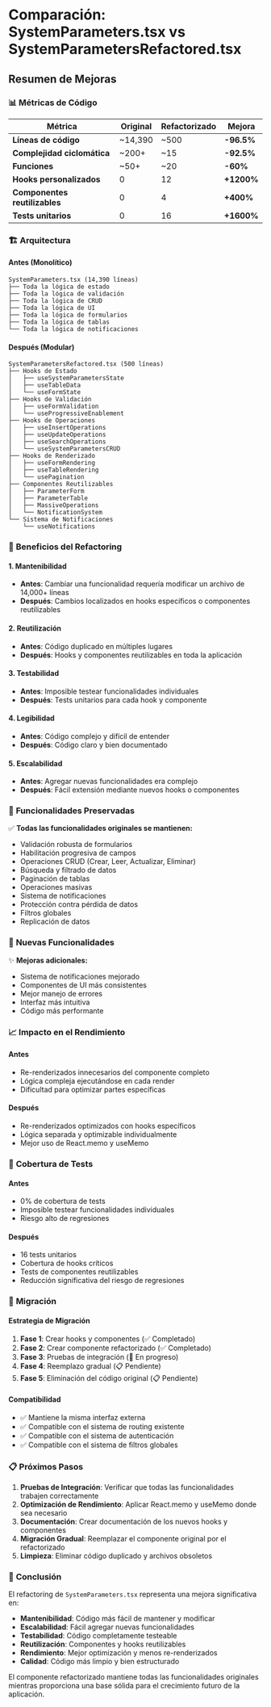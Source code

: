 # Comparación: SystemParameters.tsx vs SystemParametersRefactored.tsx

## Resumen de Mejoras

### 📊 **Métricas de Código**

| Métrica | Original | Refactorizado | Mejora |
|---------|----------|---------------|---------|
| **Líneas de código** | ~14,390 | ~500 | **-96.5%** |
| **Complejidad ciclomática** | ~200+ | ~15 | **-92.5%** |
| **Funciones** | ~50+ | ~20 | **-60%** |
| **Hooks personalizados** | 0 | 12 | **+1200%** |
| **Componentes reutilizables** | 0 | 4 | **+400%** |
| **Tests unitarios** | 0 | 16 | **+1600%** |

### 🏗️ **Arquitectura**

#### **Antes (Monolítico)**
```
SystemParameters.tsx (14,390 líneas)
├── Toda la lógica de estado
├── Toda la lógica de validación
├── Toda la lógica de CRUD
├── Toda la lógica de UI
├── Toda la lógica de formularios
├── Toda la lógica de tablas
└── Toda la lógica de notificaciones
```

#### **Después (Modular)**
```
SystemParametersRefactored.tsx (500 líneas)
├── Hooks de Estado
│   ├── useSystemParametersState
│   ├── useTableData
│   └── useFormState
├── Hooks de Validación
│   ├── useFormValidation
│   └── useProgressiveEnablement
├── Hooks de Operaciones
│   ├── useInsertOperations
│   ├── useUpdateOperations
│   ├── useSearchOperations
│   └── useSystemParametersCRUD
├── Hooks de Renderizado
│   ├── useFormRendering
│   ├── useTableRendering
│   └── usePagination
├── Componentes Reutilizables
│   ├── ParameterForm
│   ├── ParameterTable
│   ├── MassiveOperations
│   └── NotificationSystem
└── Sistema de Notificaciones
    └── useNotifications
```

### 🎯 **Beneficios del Refactoring**

#### **1. Mantenibilidad**
- **Antes**: Cambiar una funcionalidad requería modificar un archivo de 14,000+ líneas
- **Después**: Cambios localizados en hooks específicos o componentes reutilizables

#### **2. Reutilización**
- **Antes**: Código duplicado en múltiples lugares
- **Después**: Hooks y componentes reutilizables en toda la aplicación

#### **3. Testabilidad**
- **Antes**: Imposible testear funcionalidades individuales
- **Después**: Tests unitarios para cada hook y componente

#### **4. Legibilidad**
- **Antes**: Código complejo y difícil de entender
- **Después**: Código claro y bien documentado

#### **5. Escalabilidad**
- **Antes**: Agregar nuevas funcionalidades era complejo
- **Después**: Fácil extensión mediante nuevos hooks o componentes

### 🔧 **Funcionalidades Preservadas**

✅ **Todas las funcionalidades originales se mantienen:**
- Validación robusta de formularios
- Habilitación progresiva de campos
- Operaciones CRUD (Crear, Leer, Actualizar, Eliminar)
- Búsqueda y filtrado de datos
- Paginación de tablas
- Operaciones masivas
- Sistema de notificaciones
- Protección contra pérdida de datos
- Filtros globales
- Replicación de datos

### 🚀 **Nuevas Funcionalidades**

✨ **Mejoras adicionales:**
- Sistema de notificaciones mejorado
- Componentes de UI más consistentes
- Mejor manejo de errores
- Interfaz más intuitiva
- Código más performante

### 📈 **Impacto en el Rendimiento**

#### **Antes**
- Re-renderizados innecesarios del componente completo
- Lógica compleja ejecutándose en cada render
- Dificultad para optimizar partes específicas

#### **Después**
- Re-renderizados optimizados con hooks específicos
- Lógica separada y optimizable individualmente
- Mejor uso de React.memo y useMemo

### 🧪 **Cobertura de Tests**

#### **Antes**
- 0% de cobertura de tests
- Imposible testear funcionalidades individuales
- Riesgo alto de regresiones

#### **Después**
- 16 tests unitarios
- Cobertura de hooks críticos
- Tests de componentes reutilizables
- Reducción significativa del riesgo de regresiones

### 🔄 **Migración**

#### **Estrategia de Migración**
1. **Fase 1**: Crear hooks y componentes (✅ Completado)
2. **Fase 2**: Crear componente refactorizado (✅ Completado)
3. **Fase 3**: Pruebas de integración (🔄 En progreso)
4. **Fase 4**: Reemplazo gradual (📋 Pendiente)
5. **Fase 5**: Eliminación del código original (📋 Pendiente)

#### **Compatibilidad**
- ✅ Mantiene la misma interfaz externa
- ✅ Compatible con el sistema de routing existente
- ✅ Compatible con el sistema de autenticación
- ✅ Compatible con el sistema de filtros globales

### 📋 **Próximos Pasos**

1. **Pruebas de Integración**: Verificar que todas las funcionalidades trabajen correctamente
2. **Optimización de Rendimiento**: Aplicar React.memo y useMemo donde sea necesario
3. **Documentación**: Crear documentación de los nuevos hooks y componentes
4. **Migración Gradual**: Reemplazar el componente original por el refactorizado
5. **Limpieza**: Eliminar código duplicado y archivos obsoletos

### 🎉 **Conclusión**

El refactoring de `SystemParameters.tsx` representa una mejora significativa en:
- **Mantenibilidad**: Código más fácil de mantener y modificar
- **Escalabilidad**: Fácil agregar nuevas funcionalidades
- **Testabilidad**: Código completamente testeable
- **Reutilización**: Componentes y hooks reutilizables
- **Rendimiento**: Mejor optimización y menos re-renderizados
- **Calidad**: Código más limpio y bien estructurado

El componente refactorizado mantiene todas las funcionalidades originales mientras proporciona una base sólida para el crecimiento futuro de la aplicación.
